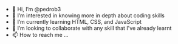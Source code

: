- 👋 Hi, I’m @pedrob3
- 👀 I’m interested in knowing more in depth about coding skills
- 🌱 I’m currently learning HTML, CSS, and JavaScript
- 💞️ I’m looking to collaborate with any skill that I've already learnt
- 📫 How to reach me ...

<!---
pedrob3/pedrob3 is a ✨ special ✨ repository because its `README.md` (this file) appears on your GitHub profile.
You can click the Preview link to take a look at your changes.
--->
